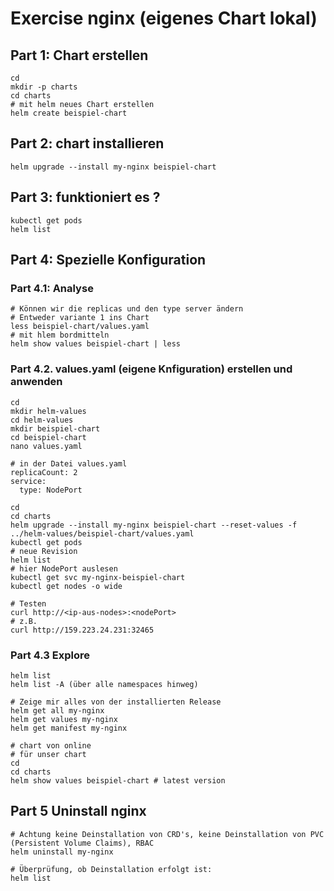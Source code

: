 # Exercise nginx (eigenes Chart lokal)

## Part 1: Chart erstellen 

```
cd
mkdir -p charts
cd charts
# mit helm neues Chart erstellen
helm create beispiel-chart
``` 

## Part 2: chart installieren 

```
helm upgrade --install my-nginx beispiel-chart
```

## Part 3: funktioniert es ?

```
kubectl get pods
helm list
```

## Part 4: Spezielle Konfiguration 

### Part 4.1: Analyse 

```
# Können wir die replicas und den type server ändern
# Entweder variante 1 ins Chart
less beispiel-chart/values.yaml
# mit hlem bordmitteln
helm show values beispiel-chart | less
```

### Part 4.2. values.yaml  (eigene Knfiguration) erstellen und anwenden 

```
cd
mkdir helm-values
cd helm-values
mkdir beispiel-chart
cd beispiel-chart
nano values.yaml
```

```
# in der Datei values.yaml
replicaCount: 2
service:
  type: NodePort
```

```
cd
cd charts
helm upgrade --install my-nginx beispiel-chart --reset-values -f ../helm-values/beispiel-chart/values.yaml
kubectl get pods
# neue Revision 
helm list
# hier NodePort auslesen 
kubectl get svc my-nginx-beispiel-chart
kubectl get nodes -o wide  
```

```
# Testen
curl http://<ip-aus-nodes>:<nodePort>
# z.B.
curl http://159.223.24.231:32465
```

### Part 4.3 Explore 

```
helm list
helm list -A (über alle namespaces hinweg)
```

```
# Zeige mir alles von der installierten Release 
helm get all my-nginx 
helm get values my-nginx 
helm get manifest my-nginx
```

```
# chart von online
# für unser chart
cd
cd charts 
helm show values beispiel-chart # latest version 
```

## Part 5 Uninstall nginx 

```
# Achtung keine Deinstallation von CRD's, keine Deinstallation von PVC (Persistent Volume Claims), RBAC
helm uninstall my-nginx

# Überprüfung, ob Deinstallation erfolgt ist:
helm list 
```
